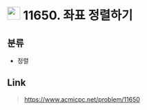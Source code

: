 # <img src="https://d2gd6pc034wcta.cloudfront.net/tier/6.svg" width="30"> 11650. 좌표 정렬하기

## 분류
* 정렬

## Link
> https://www.acmicpc.net/problem/11650